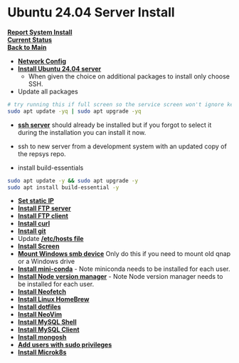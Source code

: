 # Ubuntu 24.04 Server Install

**[Report System Install](../../k8s/report-system-install.md)**\
**[Current Status](../../development/status/weekly/current_status.md)**\
**[Back to Main](../../README.md)**

- **[Network Config](./network_config.md)**
- **[Install Ubuntu 24.04 server](https://www.thomas-krenn.com/en/wiki/Install_Ubuntu_24.04_LTS_Server)**
  - When given the choice on additional packages to install only choose SSH.
- Update all packages

```bash
# try running this if full screen so the service screen won't ignore keystrokes
sudo apt update -yq | sudo apt upgrade -yq
```

- **[ssh server](../ssh/ssh.md)** should already be installed but if you forgot to select it during the installation you can install it now.

- ssh to new server from a development system with an updated copy of the repsys repo.

- install build-essentials

```bash
sudo apt update -y && sudo apt upgrade -y
sudo apt install build-essential -y
```

- **[Set static IP](../k_p/networkctl/network_settings.md)**
- **[Install FTP server](../q_z/vsftpd/vsftpd-server.md)**
- **[Install FTP client](../k_p/lftp/lftp_client.md)**
- **[Install curl](../a_d/curl/install-curl.md)**
- **[Install git](../e_j/git/git.md)**
- Update **[/etc/hosts file](../e_j/hosts/)**
- **[Install Screen](../q_z/screen/install-screen.md)**
- **[Mount Windows smb device](../q_z/smb/mount-smb.md)** Only do this if you need to mount old qnap or a Windows drive
- **[Install mini-conda](../a_d/conda/miniconda-install.md)** - Note miniconda needs to be installed for each user.
- **[Install Node version manager](../k_p/nvm/install-node-version-manager.md)** - Note Node version manager needs to be installed for each user.
- **[Install Neofetch](../k_p/neofetch/install-neofetch.md)**
- **[Install Linux HomeBrew](../e_j/homebrew/homebrew-install.md)**
- **[Install dotfiles](../a_d/dotfiles/install-dotfiles.md)**
- **[Install NeoVim](../k_p/neovim/install-neovim.md)**
- **[Install MySQL Shell](../k_p/mysql/mysql-shell.md)**
- **[Install MySQL Client](../k_p/mysql/mysql-client.md)**
- **[Install mongosh](../k_p/mongosh/install-mongosh.md)**
- **[Add users with sudo privileges](./create-user.md)**
- **[Install Microk8s](../../k8s/report-system-install.md)**
